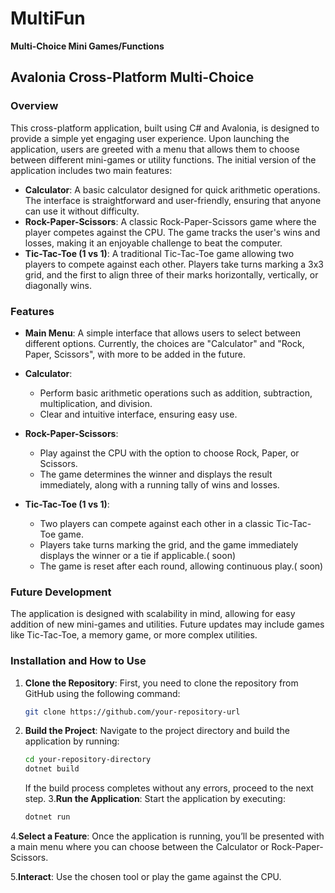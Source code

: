 # MultiFun
**Multi-Choice Mini Games/Functions**

## Avalonia Cross-Platform Multi-Choice

### Overview
This cross-platform application, built using C# and Avalonia, is designed to provide a simple yet engaging user experience. Upon launching the application, users are greeted with a menu that allows them to choose between different mini-games or utility functions. The initial version of the application includes two main features:

- **Calculator**: A basic calculator designed for quick arithmetic operations. The interface is straightforward and user-friendly, ensuring that anyone can use it without difficulty.
- **Rock-Paper-Scissors**: A classic Rock-Paper-Scissors game where the player competes against the CPU. The game tracks the user's wins and losses, making it an enjoyable challenge to beat the computer.
- **Tic-Tac-Toe (1 vs 1)**: A traditional Tic-Tac-Toe game allowing two players to compete against each other. Players take turns marking a 3x3 grid, and the first to align three of their marks horizontally, vertically, or diagonally wins.

### Features
- **Main Menu**: A simple interface that allows users to select between different options. Currently, the choices are "Calculator" and "Rock, Paper, Scissors", with more to be added in the future.
  
- **Calculator**:
  - Perform basic arithmetic operations such as addition, subtraction, multiplication, and division.
  - Clear and intuitive interface, ensuring easy use.

- **Rock-Paper-Scissors**:
  - Play against the CPU with the option to choose Rock, Paper, or Scissors.
  - The game determines the winner and displays the result immediately, along with a running tally of wins and losses.
 
- **Tic-Tac-Toe (1 vs 1)**:
  - Two players can compete against each other in a classic Tic-Tac-Toe game.
  - Players take turns marking the grid, and the game immediately displays the winner or a tie if applicable.( soon)
  - The game is reset after each round, allowing continuous play.( soon)

### Future Development
The application is designed with scalability in mind, allowing for easy addition of new mini-games and utilities. Future updates may include games like Tic-Tac-Toe, a memory game, or more complex utilities.

### Installation and How to Use

1. **Clone the Repository**: First, you need to clone the repository from GitHub using the following command:
   ```bash
   git clone https://github.com/your-repository-url
2. **Build the Project**: Navigate to the project directory and build the application by running:
   ```bash
   cd your-repository-directory
   dotnet build
   ```
   If the build process completes without any errors, proceed to the next step.
3.**Run the Application**: Start the application by executing:
   ```bash 
   dotnet run
   ```
4.**Select a Feature**: Once the application is running, you’ll be presented with a main menu where you can choose between the Calculator or Rock-Paper-Scissors.

5.**Interact**: Use the chosen tool or play the game against the CPU.






   

